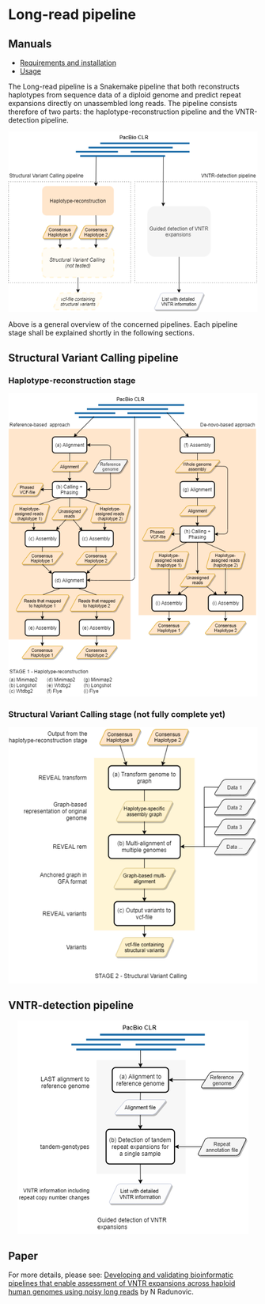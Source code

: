# Long-read pipeline

## Manuals

- [Requirements and installation](docs/INSTALL.md)
- [Usage](docs/USAGE.md)

The Long-read pipeline is a Snakemake pipeline that both reconstructs haplotypes from sequence data of a diploid genome and predict repeat expansions directly on unassembled long reads. The pipeline consists therefore of two parts: the haplotype-reconstruction pipeline and the VNTR-detection pipeline.

<p align="center">
  <img src="docs/general_overview.png" alt="General overview"/>
</p>

Above is a general overview of the concerned pipelines. Each pipeline stage shall be explained shortly in the following sections.

## Structural Variant Calling pipeline

### Haplotype-reconstruction stage

<p align="center">
  <img src="docs/haplotype-reconstruction.png" alt="Haplotype-reconstruction pipeline"/>
</p>

### Structural Variant Calling stage (not fully complete yet)

<p align="center">
  <img src="docs/svc-pipeline.png" alt="SVC pipeline"/>
</p>

## VNTR-detection pipeline

<p align="center">
  <img src="docs/vntr-detection.png" alt="VNTR-detection pipeline"/>
</p>

## Paper

For more details, please see: [Developing and validating bioinformatic pipelines that enable assessment of VNTR expansions across haploid human genomes using noisy long reads](docs/paper.pdf) by N Radunovic.
